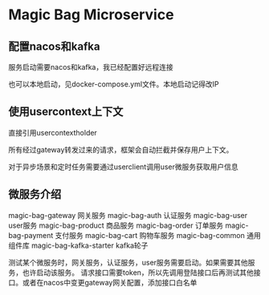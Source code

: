 # Magic Bag Microservice

## 配置nacos和kafka

服务启动需要nacos和kafka，我已经配置好远程连接

也可以本地启动，见docker-compose.yml文件。本地启动记得改IP



## 使用usercontext上下文

直接引用usercontextholder

所有经过gateway转发过来的请求，框架会自动拦截并保存用户上下文。

对于异步场景和定时任务需要通过userclient调用user微服务获取用户信息

## 微服务介绍
magic-bag-gateway 网关服务
magic-bag-auth 认证服务
magic-bag-user user服务
magic-bag-product 商品服务
magic-bag-order 订单服务
magic-bag-payment 支付服务
magic-bag-cart 购物车服务
magic-bag-common 通用组件库 
magic-bag-kafka-starter kafka轮子

测试某个微服务时，网关服务，认证服务，user服务需要启动。如果需要其他服务，也许启动该服务。
请求接口需要token，所以先调用登陆接口后再测试其他接口。或者在nacos中变更gateway网关配置，添加接口白名单